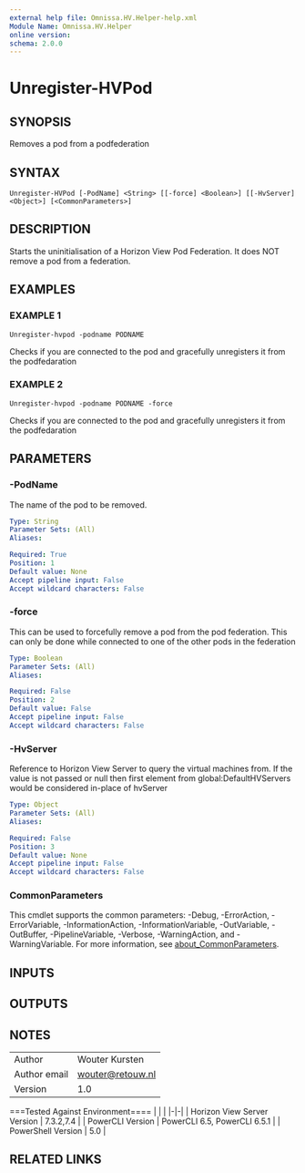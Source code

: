 ```yaml
---
external help file: Omnissa.HV.Helper-help.xml
Module Name: Omnissa.HV.Helper
online version:
schema: 2.0.0
---
```


# Unregister-HVPod

## SYNOPSIS
Removes a pod from a podfederation

## SYNTAX

```
Unregister-HVPod [-PodName] <String> [[-force] <Boolean>] [[-HvServer] <Object>] [<CommonParameters>]
```

## DESCRIPTION
Starts the uninitialisation of a Horizon View Pod Federation.
It does NOT remove a pod from a federation.

## EXAMPLES

### EXAMPLE 1
```
Unregister-hvpod -podname PODNAME
```

Checks if you are connected to the pod and gracefully unregisters it from the podfedaration

### EXAMPLE 2
```
Unregister-hvpod -podname PODNAME -force
```

Checks if you are connected to the pod and gracefully unregisters it from the podfedaration

## PARAMETERS

### -PodName
The name of the pod to be removed.

```yaml
Type: String
Parameter Sets: (All)
Aliases:

Required: True
Position: 1
Default value: None
Accept pipeline input: False
Accept wildcard characters: False
```

### -force
This can be used to forcefully remove a pod from the pod federation.
This can only be done while connected to one of the other pods in the federation

```yaml
Type: Boolean
Parameter Sets: (All)
Aliases:

Required: False
Position: 2
Default value: False
Accept pipeline input: False
Accept wildcard characters: False
```

### -HvServer
Reference to Horizon View Server to query the virtual machines from.
If the value is not passed or null then
first element from global:DefaultHVServers would be considered in-place of hvServer

```yaml
Type: Object
Parameter Sets: (All)
Aliases:

Required: False
Position: 3
Default value: None
Accept pipeline input: False
Accept wildcard characters: False
```

### CommonParameters
This cmdlet supports the common parameters: -Debug, -ErrorAction, -ErrorVariable, -InformationAction, -InformationVariable, -OutVariable, -OutBuffer, -PipelineVariable, -Verbose, -WarningAction, and -WarningVariable. For more information, see [about_CommonParameters](http://go.microsoft.com/fwlink/?LinkID=113216).

## INPUTS

## OUTPUTS

## NOTES
| | |
|-|-|
| Author | Wouter Kursten |
| Author email | wouter@retouw.nl |
| Version | 1.0 |

===Tested Against Environment====
| | |
|-|-|
| Horizon View Server Version | 7.3.2,7.4 |
| PowerCLI Version | PowerCLI 6.5, PowerCLI 6.5.1 |
| PowerShell Version | 5.0 |

## RELATED LINKS
